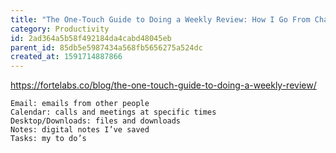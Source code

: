 ```yaml
---
title: "The One-Touch Guide to Doing a Weekly Review: How I Go From Chaos to Clarity in 30 Minutes"
category: Productivity
id: 2ad364a5b58f492184da4cabd48045eb
parent_id: 85db5e5987434a568fb5656275a524dc
created_at: 1591714887866
---
```


https://fortelabs.co/blog/the-one-touch-guide-to-doing-a-weekly-review/

    Email: emails from other people
    Calendar: calls and meetings at specific times
    Desktop/Downloads: files and downloads
    Notes: digital notes I’ve saved
    Tasks: my to do’s
    